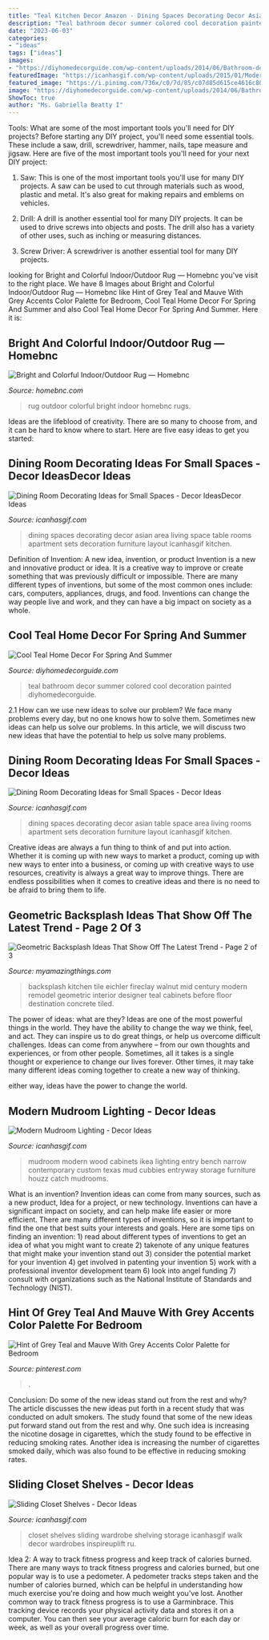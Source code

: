 ```yaml
---
title: "Teal Kitchen Decor Amazon - Dining Spaces Decorating Decor Asian Table Space Area Living Rooms Apartment Sets Decoration Furniture Layout Icanhasgif Kitchen"
description: "Teal bathroom decor summer colored cool decoration painted diyhomedecorguide"
date: "2023-06-03"
categories:
- "ideas"
tags: ["ideas"]
images:
- "https://diyhomedecorguide.com/wp-content/uploads/2014/06/Bathroom-decor-with-teal-color.jpg"
featuredImage: "https://icanhasgif.com/wp-content/uploads/2015/01/Modern-Mudroom-Lighting.jpg"
featured_image: "https://i.pinimg.com/736x/c0/7d/85/c07d85d615ce4616c806242d08d7fbe1.jpg"
image: "https://diyhomedecorguide.com/wp-content/uploads/2014/06/Bathroom-decor-with-teal-color.jpg"
ShowToc: true
author: "Ms. Gabriella Beatty I"
---
```



Tools: What are some of the most important tools you'll need for DIY projects?
Before starting any DIY project, you'll need some essential tools. These include a saw, drill, screwdriver, hammer, nails, tape measure and jigsaw. Here are five of the most important tools you'll need for your next DIY project: 
1) Saw: This is one of the most important tools you'll use for many DIY projects. A saw can be used to cut through materials such as wood, plastic and metal. It's also great for making repairs and emblems on vehicles. 

2) Drill: A drill is another essential tool for many DIY projects. It can be used to drive screws into objects and posts. The drill also has a variety of other uses, such as inching or measuring distances. 

3) Screw Driver: A screwdriver is another essential tool for many DIY projects.

	

		
looking for Bright and Colorful Indoor/Outdoor Rug — Homebnc you've visit to the right place. We have 8 Images about Bright and Colorful Indoor/Outdoor Rug — Homebnc like Hint of Grey Teal and Mauve With Grey Accents Color Palette for Bedroom, Cool Teal Home Decor For Spring And Summer and also Cool Teal Home Decor For Spring And Summer. Here it is:
		
    
## Bright And Colorful Indoor/Outdoor Rug — Homebnc

<img loading=lazy src="https://homebnc.com/homeimg/2019/07/04-runner-rug-homebnc.jpg" onerror="this.onerror=null;this.src='https://tse3.mm.bing.net/th?id=OIP.2Ad6_477bfRXDRbkWtf6ZQHaLG&amp;pid=15.1';" alt="Bright and Colorful Indoor/Outdoor Rug — Homebnc">

_Source: homebnc.com_

>rug outdoor colorful bright indoor homebnc rugs. 

	

Ideas are the lifeblood of creativity. There are so many to choose from, and it can be hard to know where to start. Here are five easy ideas to get you started:

    
## Dining Room Decorating Ideas For Small Spaces - Decor IdeasDecor Ideas

<img loading=lazy src="http://icanhasgif.com/wp-content/uploads/2016/05/Dining-Room-Decorating-Ideas-for-Small-Spaces-767x1024.jpg" onerror="this.onerror=null;this.src='https://tse4.mm.bing.net/th?id=OIP.tPL8JJ31-MF2w6srxUFd9AHaJ4&amp;pid=15.1';" alt="Dining Room Decorating Ideas for Small Spaces - Decor IdeasDecor Ideas">

_Source: icanhasgif.com_

>dining spaces decorating decor asian area living space table rooms apartment sets decoration furniture layout icanhasgif kitchen. 

	

Definition of Invention: A new idea, invention, or product
Invention is a new and innovative product or idea. It is a creative way to improve or create something that was previously difficult or impossible. There are many different types of inventions, but some of the most common ones include: cars, computers, appliances, drugs, and food. Inventions can change the way people live and work, and they can have a big impact on society as a whole.

    
## Cool Teal Home Decor For Spring And Summer

<img loading=lazy src="https://diyhomedecorguide.com/wp-content/uploads/2014/06/Bathroom-decor-with-teal-color.jpg" onerror="this.onerror=null;this.src='https://tse1.mm.bing.net/th?id=OIP.c1Ji1qax3c2fYVuphxJlHgHaJ4&amp;pid=15.1';" alt="Cool Teal Home Decor For Spring And Summer">

_Source: diyhomedecorguide.com_

>teal bathroom decor summer colored cool decoration painted diyhomedecorguide. 

	

2.1 How can we use new ideas to solve our problem?
We face many problems every day, but no one knows how to solve them. Sometimes new ideas can help us solve our problems. In this article, we will discuss two new ideas that have the potential to help us solve many problems.

    
## Dining Room Decorating Ideas For Small Spaces - Decor Ideas

<img loading=lazy src="https://www.icanhasgif.com/wp-content/uploads/2016/05/Dining-Room-Decorating-Ideas-for-Small-Spaces.jpg" onerror="this.onerror=null;this.src='https://tse2.mm.bing.net/th?id=OIP.wPM_RWbxbDrkpKb2QVv_QgHaJ4&amp;pid=15.1';" alt="Dining Room Decorating Ideas for Small Spaces - Decor Ideas">

_Source: icanhasgif.com_

>dining spaces decorating decor asian table space area living rooms apartment sets decoration furniture layout icanhasgif kitchen. 

	

Creative ideas are always a fun thing to think of and put into action. Whether it is coming up with new ways to market a product, coming up with new ways to enter into a business, or coming up with creative ways to use resources, creativity is always a great way to improve things. There are endless possibilities when it comes to creative ideas and there is no need to be afraid to bring them to life.

    
## Geometric Backsplash Ideas That Show Off The Latest Trend - Page 2 Of 3

<img loading=lazy src="https://myamazingthings.com/wp-content/uploads/2018/01/geometric-tile-backsplash-7.jpg" onerror="this.onerror=null;this.src='https://tse3.mm.bing.net/th?id=OIP.wWIMXgA5GK2g9GgJ4jx84AHaEV&amp;pid=15.1';" alt="Geometric Backsplash Ideas That Show Off The Latest Trend - Page 2 of 3">

_Source: myamazingthings.com_

>backsplash kitchen tile eichler fireclay walnut mid century modern remodel geometric interior designer teal cabinets before floor destination concrete tiled. 

	

The power of ideas: what are they?
Ideas are one of the most powerful things in the world. They have the ability to change the way we think, feel, and act. They can inspire us to do great things, or help us overcome difficult challenges.
Ideas can come from anywhere – from our own thoughts and experiences, or from other people. Sometimes, all it takes is a single thought or experience to change our lives forever. Other times, it may take many different ideas coming together to create a new way of thinking.

 either way, ideas have the power to change the world.

    
## Modern Mudroom Lighting - Decor Ideas

<img loading=lazy src="https://icanhasgif.com/wp-content/uploads/2015/01/Modern-Mudroom-Lighting.jpg" onerror="this.onerror=null;this.src='https://tse4.mm.bing.net/th?id=OIP.rrd81F-B8BCF8gJKP6wRAgHaLI&amp;pid=15.1';" alt="Modern Mudroom Lighting - Decor Ideas">

_Source: icanhasgif.com_

>mudroom modern wood cabinets ikea lighting entry bench narrow contemporary custom texas mud cubbies entryway storage furniture houzz catch mudrooms. 

	

What is an invention?
Invention ideas can come from many sources, such as a new product, Idea for a project, or new technology. Inventions can have a significant impact on society, and can help make life easier or more efficient. There are many different types of inventions, so it is important to find the one that best suits your interests and goals. Here are some tips on finding an invention: 1) read about different types of inventions to get an idea of what you might want to create 2) takenote of any unique features that might make your invention stand out 3) consider the potential market for your invention 4) get involved in patenting your invention 5) work with a professional inventor development team 6) look into angel funding 7) consult with organizations such as the National Institute of Standards and Technology (NIST).

    
## Hint Of Grey Teal And Mauve With Grey Accents Color Palette For Bedroom

<img loading=lazy src="https://i.pinimg.com/736x/c0/7d/85/c07d85d615ce4616c806242d08d7fbe1.jpg" onerror="this.onerror=null;this.src='https://tse4.mm.bing.net/th?id=OIP.9bUQVq9h0RHEpiWy3oRGYQHaN2&amp;pid=15.1';" alt="Hint of Grey Teal and Mauve With Grey Accents Color Palette for Bedroom">

_Source: pinterest.com_

>. 

	

Conclusion: Do some of the new ideas stand out from the rest and why?
The article discusses the new ideas put forth in a recent study that was conducted on adult smokers. The study found that some of the new ideas put forward stand out from the rest and why. One such idea is increasing the nicotine dosage in cigarettes, which the study found to be effective in reducing smoking rates. Another idea is increasing the number of cigarettes smoked daily, which was also found to be effective in reducing smoking rates.

    
## Sliding Closet Shelves - Decor Ideas

<img loading=lazy src="https://www.icanhasgif.com/wp-content/uploads/2016/05/Sliding-Closet-Shelves-705x1024.jpg" onerror="this.onerror=null;this.src='https://tse2.mm.bing.net/th?id=OIP.H3N8w3r_bc8ZqEng38XSnwHaKw&amp;pid=15.1';" alt="Sliding Closet Shelves - Decor Ideas">

_Source: icanhasgif.com_

>closet shelves sliding wardrobe shelving storage icanhasgif walk decor wardrobes inspireuplift ru. 

	

Idea 2: A way to track fitness progress and keep track of calories burned.
There are many ways to track fitness progress and calories burned, but one popular way is to use a pedometer. A pedometer tracks steps taken and the number of calories burned, which can be helpful in understanding how much exercise you're doing and how much weight you've lost. Another common way to track fitness progress is to use a Garminbrace. This tracking device records your physical activity data and stores it on a computer. You can then see your average caloric burn for each day or week, as well as your overall progress over time.


